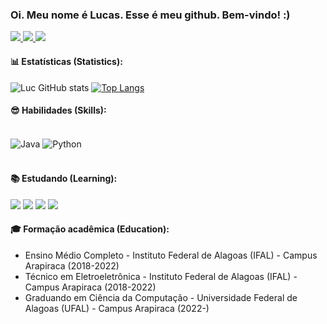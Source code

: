 <!-- Parágrafo de introdução -->
### Oi. Meu nome é Lucas. Esse é meu github. Bem-vindo! :)

<!-- Badges referentes a LinkedIn, Instagram e Gmail (contato) -->
</p>
<a href="https://mail.google.com/mail/?view=cm&source=mailto&to=[contatolucasoficial0@gmail.com]" alt="Gmail" target="_blank">
  <img src="https://img.shields.io/badge/mail.contatolucasoficial0@gmail.com-F74141?style=for-the-badge&logoColor=white&logo=gmail&link=mailto:mail.contatolucasoficial0@gmail.com"/>
</a>
<a href="https://www.linkedin.com/in/arnaldo-lucas-sd/" target="_blank">
  <img src="https://img.shields.io/badge/Arnaldo%20Lucas-0e76a8?style=for-the-badge&logo=Linkedin&link=https://www.linkedin.com/in/arnaldo-lucas-sd/"/>
</a>
<a href="https://www.instagram.com/luc.ig._/" alt="Instagram" target="_blank">
  <img src="https://img.shields.io/badge/luc.ig.__-E4405F?style=for-the-badge&logo=instagram&logoColor=white&link=https://www.instagram.com/luc.ig._/"/>
</a>

<!-- Estatísticas no github -->
#### 📊 Estatísticas (Statistics):
![Luc GitHub stats](https://github-readme-stats.vercel.app/api?username=luc-gh&show_icons=true&theme=dark)
[![Top Langs](https://github-readme-stats.vercel.app/api/top-langs/?username=luc-gh&layout=compact&show_icons=true&theme=dark)](https://github.com/luc-gh/github-readme-stats)

#### 😎 Habilidades (Skills): <!-- seção de skills -->
<div style="display: inline_block"><br/>
  <img align="center" alt="Java" src="https://img.shields.io/badge/Java-7B0005?style=for-the-badge&logo=java&logoColor=EE8E1B" />
  <img align="center" alt="Python" src="https://img.shields.io/badge/Python-3776AB?style=for-the-badge&logo=python&logoColor=yellow" />
</div><br/>

#### 📚 Estudando (Learning):
![](https://img.shields.io/badge/HTML5-E34F26?style=for-the-badge&logo=html5&logoColor=white)
![](https://img.shields.io/badge/CSS3-1572B6?style=for-the-badge&logo=css3&logoColor=white)
![](https://img.shields.io/badge/JavaScript-F7DF1E?style=for-the-badge&logo=javascript&logoColor=black)
![](	https://img.shields.io/badge/C-00599C?style=for-the-badge&logo=c&logoColor=87CEFA)

#### 🎓 Formação acadêmica (Education):
- Ensino Médio Completo - Instituto Federal de Alagoas (IFAL) - Campus Arapiraca (2018-2022)
- Técnico em Eletroeletrônica - Instituto Federal de Alagoas (IFAL) - Campus Arapiraca (2018-2022)
- Graduando em Ciência da Computação - Universidade Federal de Alagoas (UFAL) - Campus Arapiraca (2022-) 
